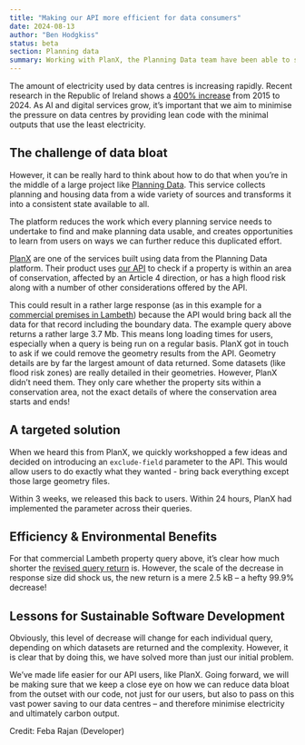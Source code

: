 ```yaml
---
title: "Making our API more efficient for data consumers"
date: 2024-08-13
author: "Ben Hodgkiss"
status: beta
section: Planning data
summary: Working with PlanX, the Planning Data team have been able to streamline our API to boost efficiency and reduce energy.
---
```


The amount of electricity used by data centres is increasing rapidly. Recent research in the Republic of Ireland shows a [400% increase](https://datacentremagazine.com/critical-environments/power-hungry-data-centres-put-pressure-on-irelands-grid) from 2015 to 2024. As AI and digital services grow, it’s important that we aim to minimise the pressure on data centres by providing lean code with the minimal outputs that use the least electricity.


## The challenge of data bloat

However, it can be really hard to think about how to do that when you’re in the middle of a large project like [Planning Data](https://www.planning.data.gov.uk/about/). This service collects planning and housing data from a wide variety of sources and transforms it into a consistent state available to all. 

The platform reduces the work which every planning service needs to undertake to find and make planning data usable, and creates opportunities to learn from users on ways we can further reduce this duplicated effort.

[PlanX](https://www.planx.uk/) are one of the services built using data from the Planning Data platform. Their product uses [our API](https://www.planning.data.gov.uk/docs) to check if a property is within an area of conservation, affected by an Article 4 direction, or has a high flood risk along with a number of other considerations offered by the API.

This could result in a rather large response (as in this example for a [commercial premises in Lambeth](https://www.planning.data.gov.uk/entity.json?entries=current&geometry=MULTIPOLYGON+%28%28%28-0.12093+51.492328%2C+-0.120915+51.492299%2C+-0.11981+51.492079%2C+-0.119785+51.49208%2C+-0.119585+51.492034%2C+-0.119537+51.492132%2C+-0.119409+51.492204%2C+-0.12047+51.492409%2C+-0.120465+51.49242%2C+-0.120554+51.492439%2C+-0.120762+51.492512%2C+-0.12093+51.492328%29%29%29&geometry_relation=intersects&limit=100&dataset=article-4-direction-area&dataset=central-activities-zone&dataset=brownfield-land&dataset=brownfield-site&dataset=area-of-outstanding-natural-beauty&dataset=conservation-area&dataset=green-belt&dataset=national-park&dataset=world-heritage-site&dataset=world-heritage-site-buffer-zone&dataset=flood-risk-zone&dataset=listed-building&dataset=listed-building-outline&dataset=scheduled-monument&dataset=ancient-woodland&dataset=ramsar&dataset=special-area-of-conservation&dataset=special-protection-area&dataset=site-of-special-scientific-interest&dataset=park-and-garden&dataset=tree&dataset=tree-preservation-order&dataset=tree-preservation-zone)) because the API would bring back all the data for that record including the boundary data. The example query above returns a rather large 3.7 Mb. This means long loading times for users, especially when a query is being run on a regular basis. PlanX got in touch to ask if we could remove the geometry results from the API. Geometry details are by far the largest amount of data returned. Some datasets (like flood risk zones) are really detailed in their geometries. However, PlanX didn’t need them. They only care whether the property sits within a conservation area, not the exact details of where the conservation area starts and ends!


## A targeted solution

When we heard this from PlanX, we quickly workshopped a few ideas and decided on introducing an `exclude-field` parameter to the API. This would allow users to do exactly what they wanted - bring back everything except those large geometry files.

Within 3 weeks, we released this back to users. Within 24 hours, PlanX had implemented the parameter across their queries.


## Efficiency & Environmental Benefits

For that commercial Lambeth property query above, it’s clear how much shorter the [revised query return](https://www.planning.data.gov.uk/entity.json?entries=current&geometry=MULTIPOLYGON+%28%28%28-0.12093+51.492328%2C+-0.120915+51.492299%2C+-0.11981+51.492079%2C+-0.119785+51.49208%2C+-0.119585+51.492034%2C+-0.119537+51.492132%2C+-0.119409+51.492204%2C+-0.12047+51.492409%2C+-0.120465+51.49242%2C+-0.120554+51.492439%2C+-0.120762+51.492512%2C+-0.12093+51.492328%29%29%29&geometry_relation=intersects&limit=100&dataset=article-4-direction-area&dataset=central-activities-zone&dataset=brownfield-land&dataset=brownfield-site&dataset=area-of-outstanding-natural-beauty&dataset=conservation-area&dataset=green-belt&dataset=national-park&dataset=world-heritage-site&dataset=world-heritage-site-buffer-zone&dataset=flood-risk-zone&dataset=listed-building&dataset=listed-building-outline&dataset=scheduled-monument&dataset=ancient-woodland&dataset=ramsar&dataset=special-area-of-conservation&dataset=special-protection-area&dataset=site-of-special-scientific-interest&dataset=park-and-garden&dataset=tree&dataset=tree-preservation-order&dataset=tree-preservation-zone&exclude_field=geometry,point) is. However, the scale of the decrease in response size did shock us, the new return is a mere 2.5 kB – a hefty 99.9% decrease!


## Lessons for Sustainable Software Development

Obviously, this level of decrease will change for each individual query, depending on which datasets are returned and the complexity. However, it is clear that by doing this, we have solved more than just our initial problem.

We’ve made life easier for our API users, like PlanX. Going forward, we will be making sure that we keep a close eye on how we can reduce data bloat from the outset with our code, not just for our users, but also to pass on this vast power saving to our data centres – and therefore minimise electricity and ultimately carbon output.

Credit: Feba Rajan (Developer) 
